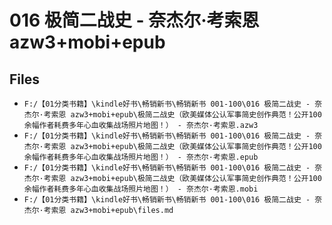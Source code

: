# 016 极简二战史 - 奈杰尔·考索恩 azw3+mobi+epub

## Files

- `F:/【01分类书籍】\kindle好书\畅销新书\畅销新书 001-100\016 极简二战史 - 奈杰尔·考索恩 azw3+mobi+epub\极简二战史（欧美媒体公认军事简史创作典范！公开100余幅作者耗费多年心血收集战场照片地图！） - 奈杰尔·考索恩.azw3`
- `F:/【01分类书籍】\kindle好书\畅销新书\畅销新书 001-100\016 极简二战史 - 奈杰尔·考索恩 azw3+mobi+epub\极简二战史（欧美媒体公认军事简史创作典范！公开100余幅作者耗费多年心血收集战场照片地图！） - 奈杰尔·考索恩.epub`
- `F:/【01分类书籍】\kindle好书\畅销新书\畅销新书 001-100\016 极简二战史 - 奈杰尔·考索恩 azw3+mobi+epub\极简二战史（欧美媒体公认军事简史创作典范！公开100余幅作者耗费多年心血收集战场照片地图！） - 奈杰尔·考索恩.mobi`
- `F:/【01分类书籍】\kindle好书\畅销新书\畅销新书 001-100\016 极简二战史 - 奈杰尔·考索恩 azw3+mobi+epub\files.md`

